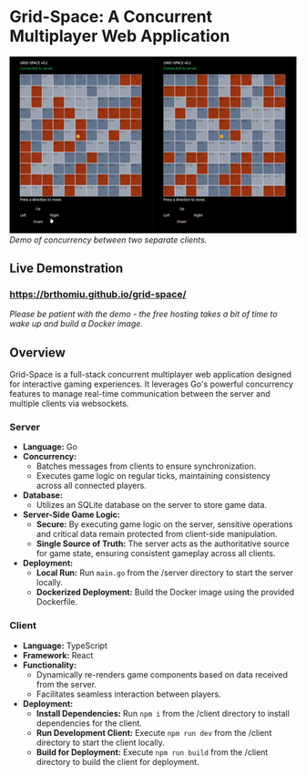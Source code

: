 # Grid-Space: A Concurrent Multiplayer Web Application

<img src="gridGifSmall.gif" />
<em>Demo of concurrency between two separate clients.</em>

## Live Demonstration
### <strong>https://brthomiu.github.io/grid-space/</strong>

<em>Please be patient with the demo - the free hosting takes a bit of time to wake up and build a Docker image.</em>

## Overview
Grid-Space is a full-stack concurrent multiplayer web application designed for interactive gaming experiences. It leverages Go's powerful concurrency features to manage real-time communication between the server and multiple clients via websockets.

### Server
- **Language:** Go
- **Concurrency:**
    - Batches messages from clients to ensure synchronization.
    - Executes game logic on regular ticks, maintaining consistency across all connected players.
- **Database:**
    - Utilizes an SQLite database on the server to store game data.
- **Server-Side Game Logic:**
    - **Secure:** By executing game logic on the server, sensitive operations and critical data remain protected from client-side manipulation.
    - **Single Source of Truth:** The server acts as the authoritative source for game state, ensuring consistent gameplay across all clients.
- **Deployment:**
    - **Local Run:** Run `main.go` from the /server directory to start the server locally.
    - **Dockerized Deployment:** Build the Docker image using the provided Dockerfile.

### Client
- **Language:** TypeScript
- **Framework:** React
- **Functionality:**
    - Dynamically re-renders game components based on data received from the server.
    - Facilitates seamless interaction between players.
- **Deployment:**
    - **Install Dependencies:** Run `npm i` from the /client directory to install dependencies for the client.
    - **Run Development Client:** Execute `npm run dev` from the /client directory to start the client locally.
    - **Build for Deployment:** Execute `npm run build` from the /client directory to build the client for deployment.

